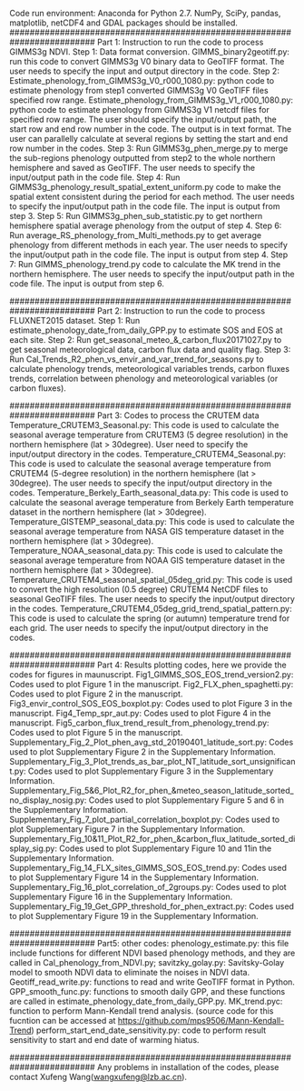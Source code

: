 Code run environment: Anaconda for Python 2.7. NumPy, SciPy, pandas, matplotlib, netCDF4 and GDAL packages should be installed.
#########################################################################
Part 1: Instruction to run the code to process GIMMS3g NDVI.
Step 1: Data format conversion. GIMMS_binary2geotiff.py: run this code to convert GIMMS3g V0 binary data to GeoTIFF format. The user needs to specify the input and output directory in the code.
Step 2: Estimate_phenology_from_GIMMS3g_V0_r000_1080.py: python code to estimate phenology from step1 converted GIMMS3g V0 GeoTIFF files specified row range. Estimate_phenology_from_GIMMS3g_V1_r000_1080.py: python code to estimate phenology from GIMMS3g V1 netcdf files for specified row range.
The user should specify the input/output path, the start row and end row number in the code. The output is in text format. The user can parallelly calculate at several regions by setting the start and end row number in the codes.
Step 3: Run GIMMS3g_phen_merge.py to merge the sub-regions phenology outputted from step2 to the whole northern hemisphere and saved as GeoTIFF. The user needs to specify the input/output path in the code file.
Step 4: Run GIMMS3g_phenology_result_spatial_extent_uniform.py code to make the spatial extent consistent during the period for each method. The user needs to specify the input/output path in the code file. The input is output from step 3.
Step 5: Run GIMMS3g_phen_sub_statistic.py to get northern hemisphere spatial average phenology from the output of step 4.
Step 6: Run average_RS_phenology_from_Multi_methods.py to get average phenology from different methods in each year. The user needs to specify the input/output path in the code file. The input is output from step 4.
Step 7: Run GIMMS_phenology_trend.py code to calculate the MK trend in the northern hemisphere. The user needs to specify the input/output path in the code file. The input is output from step 6.

#########################################################################
Part 2: Instruction to run the code to process FLUXNET2015 dataset.
Step 1: Run estimate_phenology_date_from_daily_GPP.py to estimate SOS and EOS at each site.
Step 2: Run get_seasonal_meteo_&_carbon_flux20171027.py to get seasonal meteorological data, carbon flux data and quality flag.
Step 3: Run Cal_Trends_R2_phen_vs_envir_and_var_trend_for_seasons.py to calculate phenology trends, meteorological variables trends, carbon fluxes trends, correlation between phenology and meteorological variables (or carbon fluxes).

#########################################################################
Part 3: Codes to process the CRUTEM data Temperature_CRUTEM3_Seasonal.py: This code is used to calculate the seasonal average temperature from CRUTEM3 (5 degree resolution) in the northern hemisphere (lat > 30degree). User need to specify the input/output directory in the codes.
Temperature_CRUTEM4_Seasonal.py: This code is used to calculate the seasonal average temperature from CRUTEM4 (5-degree resolution) in the northern hemisphere (lat > 30degree). The user needs to specify the input/output directory in the codes.
Temperature_Berkely_Earth_seasonal_data.py: This code is used to calculate the seasonal average temperature from Berkely Earth temperature dataset in the northern hemisphere (lat > 30degree).
Temperature_GISTEMP_seasonal_data.py: This code is used to calculate the seasonal average temperature from NASA GIS temperature dataset in the northern hemisphere (lat > 30degree).
Temperature_NOAA_seasonal_data.py: This code is used to calculate the seasonal average temperature from NOAA GIS temperature dataset in the northern hemisphere (lat > 30degree).
Temperature_CRUTEM4_seasonal_spatial_05deg_grid.py: This code is used to convert the high resolution (0.5 degree) CRUTEM4 NetCDF files to seasonal GeoTIFF files. The user needs to specify the input/output directory in the codes.
Temperature_CRUTEM4_05deg_grid_trend_spatial_pattern.py: This code is used to calculate the spring (or autumn) temperature trend for each grid. The user needs to specify the input/output directory in the codes.

#########################################################################
Part 4: Results plotting codes, here we provide the codes for figures in maunuscript.
Fig1_GIMMS_SOS_EOS_trend_version2.py: Codes used to plot Figure 1 in the manuscript.
Fig2_FLX_phen_spaghetti.py: Codes used to plot Figure 2 in the manuscript.
Fig3_envir_control_SOS_EOS_boxplot.py: Codes used to plot Figure 3 in the manuscript.
Fig4_Temp_spr_aut.py: Codes used to plot Figure 4 in the manuscript.
Fig5_carbon_flux_trend_result_from_phenology_trend.py: Codes used to plot Figure 5 in the manuscript.
Supplementary_Fig_2_Plot_phen_avg_std_20190401_latitude_sort.py: Codes used to plot Supplementary Figure 2 in the Supplementary Information.
Supplementary_Fig_3_Plot_trends_as_bar_plot_NT_latitude_sort_unsignificant.py: Codes used to plot Supplementary Figure 3 in the Supplementary Information.
Supplementary_Fig_5&6_Plot_R2_for_phen_&meteo_season_latitude_sorted_no_display_nosig.py: Codes used to plot Supplementary Figure 5 and 6 in the Supplementary Information.
Supplementary_Fig_7_plot_partial_correlation_boxplot.py: Codes used to plot Supplementary Figure 7 in the Supplementary Information.
Supplementary_Fig_10&11_Plot_R2_for_phen_&carbon_flux_latitude_sorted_display_sig.py: Codes used to plot Supplementary Figure 10 and 11in the Supplementary Information.
Supplementary_Fig_14_FLX_sites_GIMMS_SOS_EOS_trend.py: Codes used to plot Supplementary Figure 14 in the Supplementary Information.
Supplementary_Fig_16_plot_correlation_of_2groups.py: Codes used to plot Supplementary Figure 16 in the Supplementary Information.
Supplementary_Fig_19_Get_GPP_threshold_for_phen_extract.py: Codes used to plot Supplementary Figure 19 in the Supplementary Information.

#########################################################################
Part5: other codes: phenology_estimate.py: this file include functions for different NDVI based phenology methods, and they are called in Cal_phenology_from_NDVI.py;
savitzky_golay.py: Savitsky-Golay model to smooth NDVI data to eliminate the noises in NDVI data.
Geotiff_read_write.py: functions to read and write GeoTIFF format in Python.
GPP_smooth_func.py: functions to smooth daily GPP, and these functions are called in estimate_phenology_date_from_daily_GPP.py.
MK_trend.pyc: function to perform Mann-Kendall trend analysis. (source code for this fucntion can be accessed at https://github.com/mps9506/Mann-Kendall-Trend)
perform_start_end_date_sensitivity.py: code to perform result sensitivity to start and end date of warming hiatus.

#########################################################################
Any problems in installation of the codes, please contact Xufeng Wang(wangxufeng@lzb.ac.cn).


